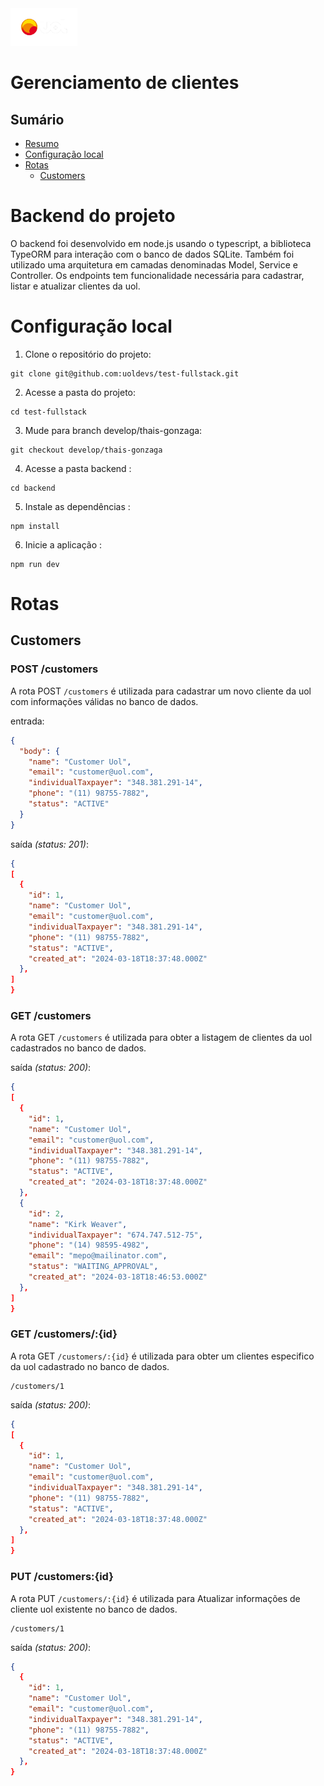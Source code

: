<img src="../frontend/public/logoHeader.png" height="60">

# Gerenciamento de clientes

## Sumário

- [Resumo](#backend-do-projeto)
- [Configuração local](#configuração-local)
- [Rotas](#rotas)
  - [Customers](#customers)

# Backend do projeto

O backend foi desenvolvido em node.js usando o typescript, a biblioteca TypeORM para interação com o banco de dados SQLite. Também foi utilizado uma arquitetura em camadas denominadas Model, Service e Controller.
Os endpoints tem funcionalidade necessária para cadastrar, listar e atualizar clientes da uol.

# Configuração local

1. Clone o repositório do projeto:

```
git clone git@github.com:uoldevs/test-fullstack.git
```

2. Acesse a pasta do projeto:

```
cd test-fullstack
```

3. Mude para branch develop/thais-gonzaga:

```
git checkout develop/thais-gonzaga
```

4. Acesse a pasta backend :

```
cd backend
```

5. Instale as dependências :

```
npm install
```

6. Inicie a aplicação :

```
npm run dev
```

# Rotas

## Customers

### POST /customers

A rota POST `/customers` é utilizada para cadastrar um novo cliente da uol com informações válidas no banco de dados.

entrada:

```json
{
  "body": {
    "name": "Customer Uol",
    "email": "customer@uol.com",
    "individualTaxpayer": "348.381.291-14",
    "phone": "(11) 98755-7882",
    "status": "ACTIVE"
  }
}
```

saída _(status: 201)_:

```json
{
[
  {
    "id": 1,
    "name": "Customer Uol",
    "email": "customer@uol.com",
    "individualTaxpayer": "348.381.291-14",
    "phone": "(11) 98755-7882",
    "status": "ACTIVE",
    "created_at": "2024-03-18T18:37:48.000Z"
  },
]
}
```

### GET /customers

A rota GET `/customers` é utilizada para obter a listagem de clientes da uol cadastrados no banco de dados.

saída _(status: 200)_:

```json
{
[
  {
    "id": 1,
    "name": "Customer Uol",
    "email": "customer@uol.com",
    "individualTaxpayer": "348.381.291-14",
    "phone": "(11) 98755-7882",
    "status": "ACTIVE",
    "created_at": "2024-03-18T18:37:48.000Z"
  },
  {
    "id": 2,
    "name": "Kirk Weaver",
    "individualTaxpayer": "674.747.512-75",
    "phone": "(14) 98595-4982",
    "email": "mepo@mailinator.com",
    "status": "WAITING_APPROVAL",
    "created_at": "2024-03-18T18:46:53.000Z"
  },
]
}
```

### GET /customers/:{id}

A rota GET `/customers/:{id}` é utilizada para obter um clientes especifico da uol cadastrado no banco de dados.

```
/customers/1
```

saída _(status: 200)_:

```json
{
[
  {
    "id": 1,
    "name": "Customer Uol",
    "email": "customer@uol.com",
    "individualTaxpayer": "348.381.291-14",
    "phone": "(11) 98755-7882",
    "status": "ACTIVE",
    "created_at": "2024-03-18T18:37:48.000Z"
  },
]
}
```

### PUT /customers:{id}

A rota PUT `/customers/:{id}` é utilizada para Atualizar informações de cliente uol existente no banco de dados.

```
/customers/1
```

saída _(status: 200)_:

```json
{
  {
    "id": 1,
    "name": "Customer Uol",
    "email": "customer@uol.com",
    "individualTaxpayer": "348.381.291-14",
    "phone": "(11) 98755-7882",
    "status": "ACTIVE",
    "created_at": "2024-03-18T18:37:48.000Z"
  },
}
```
